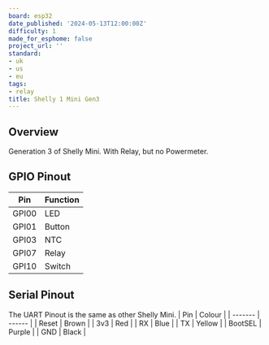 ```yaml
---
board: esp32
date_published: '2024-05-13T12:00:00Z'
difficulty: 1
made_for_esphome: false
project_url: ''
standard:
- uk
- us
- eu
tags:
- relay
title: Shelly 1 Mini Gen3
---
```


## Overview

Generation 3 of Shelly Mini. With Relay, but no Powermeter.

## GPIO Pinout

| Pin   | Function |
| ----- | -------- |
| GPI00 | LED      |
| GPI01 | Button   |
| GPI03 | NTC      |
| GPI07 | Relay    |
| GPI10 | Switch   |

## Serial Pinout

The UART Pinout is the same as other Shelly Mini.
| Pin     | Colour |
| ------- | ------ |
| Reset   | Brown  |
| 3v3     | Red    |
| RX      | Blue   |
| TX      | Yellow |
| BootSEL | Purple |
| GND     | Black  |